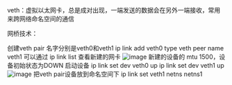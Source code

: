 veth：虚拟以太网卡，总是成对出现，一端发送的数据会在另外一端接收，常用来跨网络命名空间的通信

网桥技术：



创建veth pair 名字分别是veth0和veth1
ip link add veth0 type veth peer name veth1
可以通过 ip link list 查看新建的网卡
![image](https://user-images.githubusercontent.com/25290135/235281505-1e8526d9-9260-4e82-b81b-44745bc3e235.png)
新建的设备的 mtu 1500，设备初始状态为DOWN
启动设备
ip link set dev veth0 up
ip link set dev veth1 up
![image](https://user-images.githubusercontent.com/25290135/235281604-8df02f00-e2f0-43c4-9eb6-8d6db78f474a.png)
把veth pair设备放到命名空间下
ip link set veth1 netns netns1

